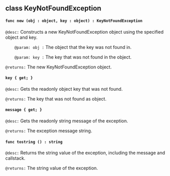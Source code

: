 ## class KeyNotFoundException

#### ```func new (obj : object, key : object) : KeyNotFoundException```


```@desc:``` Constructs a new KeyNotFoundException object using the specified object and key.

```    @param: obj :``` The object that the key was not found in.

```    @param: key :``` The key that was not found in the object.

```@returns:``` The new KeyNotFoundException object.

#### ```key { get; }```


```@desc:``` Gets the readonly object key that was not found.

```@returns:``` The key that was not found as object.

#### ```message { get; }```


```@desc:``` Gets the readonly string message of the exception.

```@returns:``` The exception message string.

#### ```func tostring () : string```


```@desc:``` Returns the string value of the exception, including the message and callstack.

```@returns:``` The string value of the exception.

